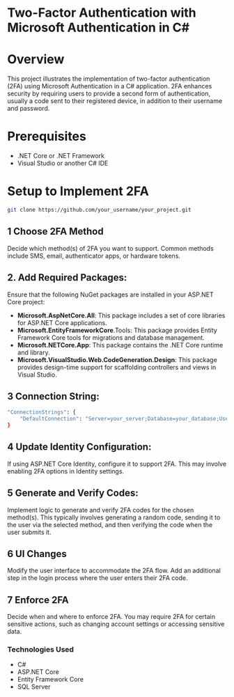 # Two-Factor Authentication with Microsoft Authentication in C#

# Overview

This project illustrates the implementation of two-factor authentication (2FA) using Microsoft Authentication in a C# application. 2FA enhances security by requiring users to provide a second form of authentication, usually a code sent to their registered device, in addition to their username and password.

# Prerequisites

- .NET Core or .NET Framework
- Visual Studio or another C# IDE

# Setup to Implement 2FA

```bash
git clone https://github.com/your_username/your_project.git
```

## 1 Choose 2FA Method

Decide which method(s) of 2FA you want to support. Common methods include SMS, email, authenticator apps, or hardware tokens.

## 2. Add Required Packages:

Ensure that the following NuGet packages are installed in your ASP.NET Core project:

- **Microsoft.AspNetCore.All**: This package includes a set of core libraries for ASP.NET Core applications.
- **Microsoft.EntityFrameworkCore**.Tools: This package provides Entity Framework Core tools for migrations and database management.
- **Microsoft.NETCore.App**: This package contains the .NET Core runtime and library.
- **Microsoft.VisualStudio.Web.CodeGeneration.Design**: This package provides design-time support for scaffolding controllers and views in Visual Studio.

## 3 Connection String:

```bash
"ConnectionStrings": {
    "DefaultConnection": "Server=your_server;Database=your_database;User=your_username;Password=your_password;"
}
```

## 4 Update Identity Configuration:

If using ASP.NET Core Identity, configure it to support 2FA. This may involve enabling 2FA options in Identity settings.

## 5 Generate and Verify Codes:

Implement logic to generate and verify 2FA codes for the chosen method(s). This typically involves generating a random code, sending it to the user via the selected method, and then verifying the code when the user submits it.

## 6 UI Changes

Modify the user interface to accommodate the 2FA flow. Add an additional step in the login process where the user enters their 2FA code.

## 7 Enforce 2FA

Decide when and where to enforce 2FA. You may require 2FA for certain sensitive actions, such as changing account settings or accessing sensitive data.

### Technologies Used

- C#
- ASP.NET Core
- Entity Framework Core
- SQL Server
